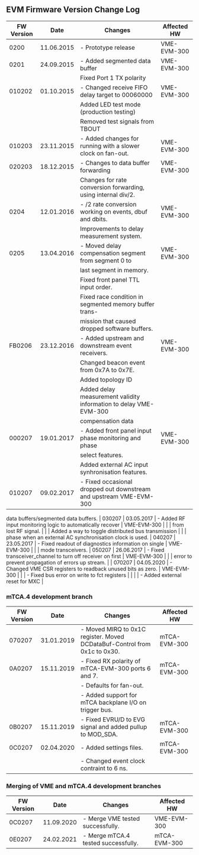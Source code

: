 ## EVM Firmware Version Change Log

| FW Version | Date | Changes | Affected HW |
| ---------- | ---- | ------- | ------------|
| 0200 | 11.06.2015 | - Prototype release | VME-EVM-300
| 0201 | 24.09.2015 | - Added segmented data buffer | VME-EVM-300
|      |            |   Fixed Port 1 TX polarity 
| 010202 | 01.10.2015 | - Changed receive FIFO delay target to 00060000 | VME-EVM-300
|        |            |   Added LED test mode (production testing)
|        |            |   Removed test signals from TBOUT
| 010203 | 23.11.2015 | - Added changes for running with a slower clock on fan-out. | VME-EVM-300
| 020203 | 18.12.2015 | - Changes to data buffer forwarding | VME-EVM-300
| | |     Changes for rate conversion forwarding, using internal div/2.
| 0204   | 12.01.2016 | - /2 rate conversion working on events, dbuf and dbits. | VME-EVM-300
| | |     Improvements to delay measurement system.
| 0205   | 13.04.2016 | - Moved delay compensation segment from segment 0 to | VME-EVM-300
| | |     last segment in memory.
| | |     Fixed front panel TTL input order.
| | |     Fixed race condition in segmented memory buffer trans-
| | |     mission that caused dropped software buffers.
| FB0206 | 23.12.2016 | - Added upstream and downstream event receivers. |  VME-EVM-300
| | |     Changed beacon event from 0x7A to 0x7E.
| | |     Added topology ID
| | |     Added delay measurement validity information to delay VME-EVM-300
| | |     compensation data
| 000207 | 19.01.2017 | - Added front panel input phase monitoring and phase | VME-EVM-300
| | | select features.
| | | Added external AC input synhronisation features.
| 010207 | 09.02.2017 | - Fixed occasional dropped out downstream and upstream VME-EVM-300
data buffers/segmented data buffers.
| 030207 | 03.05.2017 | - Added RF input monitoring logic to automatically recover |   VME-EVM-300
| | |      from lost RF signal.
| | |     Added a way to toggle distributed bus transmission
| | |     phase when an external AC synchronisation clock is used.
| 040207 | 23.05.2017 | - Fixed readout of diagnostics information on single | VME-EVM-300
| | | mode transceivers.
| 050207 | 26.06.2017 | - Fixed transceiver_channel to turn off receiver on first | VME-EVM-300
| | | error to prevent propagation of errors up stream. |
| 070207 | 04.05.2020 | - Changed VME CSR registers to readback unused bits as zero. | VME-EVM-300
| | | - Fixed bus error on write to fct registers |
| | | - Added external reset for MXC |

### mTCA.4 development branch

| FW Version | Date       | Changes                                                                   | Affected HW |
| ---------- | ----       | -------                                                                   | ------------|
| 070207     | 31.01.2019 | - Moved MIRQ to 0x1C register. Moved DCDataBuf-Control from 0x1c to 0x30. | mTCA-EVM-300
| 0A0207     | 15.11.2019 | - Fixed RX polarity of mTCA-EVM-300 ports 6 and 7.                        | mTCA-EVM-300
|            |            | - Defaults for fan-out.|
|            |            | - Added support for mTCA backplane I/O on trigger bus. |
| 0B0207     | 15.11.2019 | - Fixed EVRU/D to EVG signal and added pullup to MOD_SDA.                 | mTCA-EVM-300
| 0C0207     | 02.04.2020 | - Added settings files.                                                   | mTCA-EVM-300
|            |            | - Changed event clock contraint to 6 ns.|


### Merging of VME and mTCA.4 development branches

| FW Version | Date       | Changes                             | Affected HW |
| ---------- | ----       | -------                             | ------------|
| 0C0207     | 11.09.2020 | - Merge VME tested successfully.    | VME-EVM-300
| 0E0207     | 24.02.2021 | - Merge mTCA.4 tested successfully. | mTCA-EVM-300
